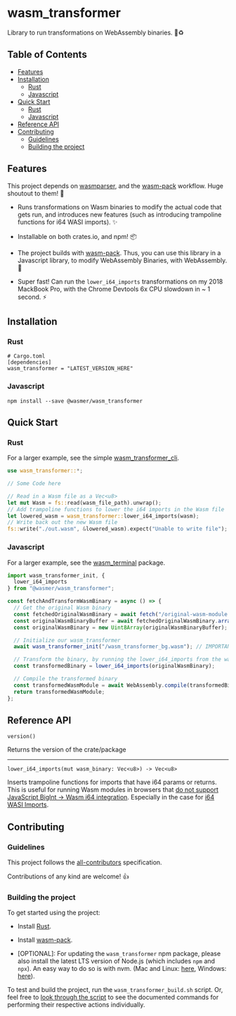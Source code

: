 # wasm_transformer

Library to run transformations on WebAssembly binaries. 🦀♻️

## Table of Contents

- [Features](#features)
- [Installation](#installation)
  - [Rust](#rust)
  - [Javascript](#javascript)
- [Quick Start](#quick-start)
  - [Rust](#rust-1)
  - [Javascript](#javascript-1)
- [Reference API](#reference-api)
- [Contributing](#contributing)
  - [Guidelines](#guidelines)
  - [Building the project](#building-the-project)

## Features

This project depends on [wasmparser](https://github.com/yurydelendik/wasmparser.rs), and the [wasm-pack](https://github.com/rustwasm/wasm-pack) workflow. Huge shoutout to them! 🙏

- Runs transformations on Wasm binaries to modify the actual code that gets run, and introduces new features (such as introducing trampoline functions for i64 WASI imports). ✨

- Installable on both crates.io, and npm! 📦

- The project builds with [wasm-pack](https://github.com/rustwasm/wasm-pack). Thus, you can use this library in a Javascript library, to modify WebAssembly Binaries, with WebAssembly. 🤯

- Super fast! Can run the `lower_i64_imports` transformations on my 2018 MackBook Pro, with the Chrome Devtools 6x CPU slowdown in ~ 1 second. ⚡

## Installation

### Rust

```
# Cargo.toml
[dependencies]
wasm_transformer = "LATEST_VERSION_HERE"
```

### Javascript

```
npm install --save @wasmer/wasm_transformer
```

## Quick Start

### Rust

For a larger example, see the simple [wasm_transformer_cli](https://github.com/wasmerio/wasmer-js/tree/master/examples/wasm_transformer_cli).

```rust
use wasm_transformer::*;

// Some Code here

// Read in a Wasm file as a Vec<u8>
let mut Wasm = fs::read(wasm_file_path).unwrap();
// Add trampoline functions to lower the i64 imports in the Wasm file
let lowered_wasm = wasm_transformer::lower_i64_imports(wasm);
// Write back out the new Wasm file
fs::write("./out.wasm", &lowered_wasm).expect("Unable to write file");
```

### Javascript

For a larger example, see the [wasm_terminal](https://github.com/wasmerio/wasmer-js/tree/master/packages/wasm-terminal) package.

```js
import wasm_transformer_init, {
  lower_i64_imports
} from "@wasmer/wasm_transformer";

const fetchAndTransformWasmBinary = async () => {
  // Get the original Wasm binary
  const fetchedOriginalWasmBinary = await fetch("/original-wasm-module.wasm");
  const originalWasmBinaryBuffer = await fetchedOriginalWasmBinary.arrayBuffer();
  const originalWasmBinary = new Uint8Array(originalWasmBinaryBuffer);

  // Initialize our wasm_transformer
  await wasm_transformer_init("/wasm_transformer_bg.wasm"); // IMPORTANT: This URL points to wherever the wasm_transformer_bg.wasm is hosted

  // Transform the binary, by running the lower_i64_imports from the wasm_transformer
  const transformedBinary = lower_i64_imports(originalWasmBinary);

  // Compile the transformed binary
  const transformedWasmModule = await WebAssembly.compile(transformedBinary);
  return transformedWasmModule;
};
```

## Reference API

`version()`

Returns the version of the crate/package

---

`lower_i64_imports(mut wasm_binary: Vec<u8>) -> Vec<u8>`

Inserts trampoline functions for imports that have i64 params or returns. This is useful for running Wasm modules in browsers that [do not support JavaScript BigInt -> Wasm i64 integration](https://github.com/WebAssembly/proposals/issues/7). Especially in the case for [i64 WASI Imports](https://github.com/CraneStation/wasmtime/blob/master/docs/WASI-api.md#clock_time_get).

## Contributing

### Guidelines

This project follows the [all-contributors](https://github.com/kentcdodds/all-contributors) specification.

Contributions of any kind are welcome! 👍

### Building the project

To get started using the project:

- Install [Rust](https://www.rust-lang.org/tools/install).

- Install [wasm-pack](https://github.com/rustwasm/wasm-pack).

- [OPTIONAL]: For updating the `wasm_transformer` npm package, please also install the latest LTS version of Node.js (which includes `npm` and `npx`). An easy way to do so is with nvm. (Mac and Linux: [here](https://github.com/creationix/nvm), Windows: [here](https://github.com/coreybutler/nvm-windows)).

To test and build the project, run the `wasm_transformer_build.sh` script. Or, feel free to [look through the script](./wasm_transformer_build.sh) to see the documented commands for performing their respective actions individually.
